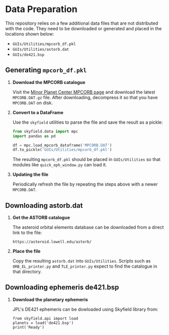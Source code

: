 # Data Preparation

This repository relies on a few additional data files that are not distributed
with the code.  They need to be downloaded or generated and placed in the
locations shown below:
- `GUIs/Utilities/mpcorb_df.pkl`
- `GUIs/Utilities/astorb.dat`
- `GUIs/de421.bsp`

## Generating `mpcorb_df.pkl`

1. **Download the MPCORB catalogue**

   Visit the [Minor Planet Center MPCORB page](https://minorplanetcenter.net/iau/MPCORB.html) and download the latest `MPCORB.DAT.gz` file.  After downloading, decompress it so that you have `MPCORB.DAT` on disk.

2. **Convert to a DataFrame**

   Use the `skyfield` utilities to parse the file and save the result as a pickle:

   ```python
   from skyfield.data import mpc
   import pandas as pd

   df = mpc.load_mpcorb_dataframe('MPCORB.DAT')
   df.to_pickle('GUIs/Utilities/mpcorb_df.pkl')
   ```

   The resulting `mpcorb_df.pkl` should be placed in `GUIs/Utilities` so that modules like `quick_eph_window.py` can load it.

3. **Updating the file**

   Periodically refresh the file by repeating the steps above with a newer `MPCORB.DAT`.

## Downloading astorb.dat

1. **Get the ASTORB catalogue**

   The asteroid orbital elements database can be downloaded from a direct link to the file:

   ```
   https://asteroid.lowell.edu/astorb/
   ```

2. **Place the file**

   Copy the resulting `astorb.dat` into `GUIs/Utilities`.  Scripts such as
   `ORB_EL_printer.py` and `TLE_printer.py` expect to find the catalogue in that
   directory.

## Downloading ephemeris de421.bsp

1. **Download the planetary ephemeris**

   JPL's DE421 ephemeris can be dowloaded using Skyfield library from:

   ```
   from skyfield.api import load
   planets = load('de421.bsp')
   print('Ready')
    ```


